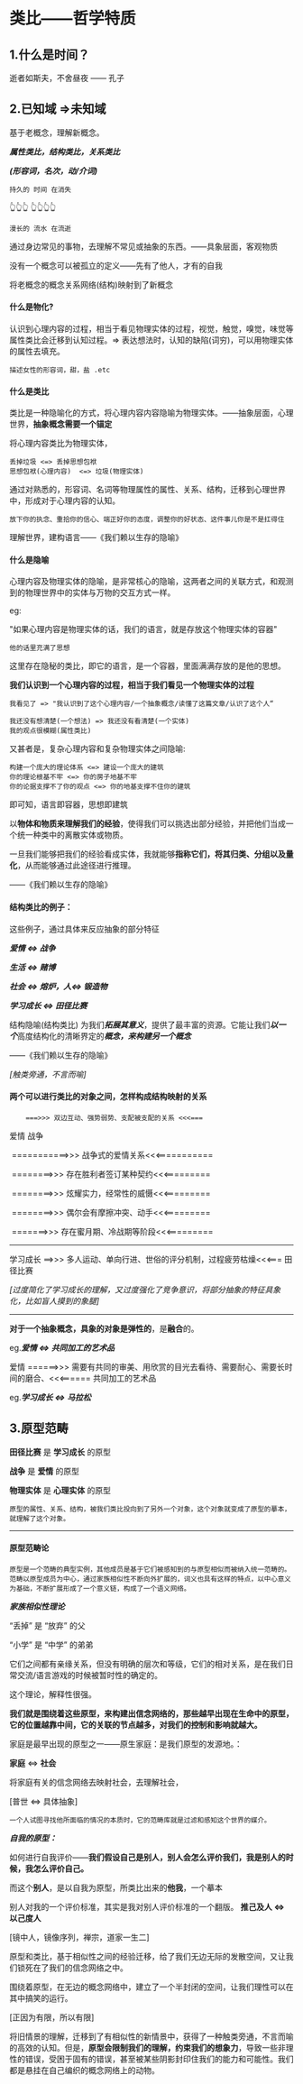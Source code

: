 # 类比——哲学特质

## 1.什么是时间？

逝者如斯夫，不舍昼夜 —— 孔子

## 2.已知域 =>未知域

基于老概念，理解新概念。

***属性类比，结构类比，关系类比***

***(形容词，名次，动/介词)***

```
持久的 时间 在消失
```

👆👆👆 👆👆👆👆

```
漫长的 流水 在流逝
```

通过身边常见的事物，去理解不常见或抽象的东西。——具象层面，客观物质

没有一个概念可以被孤立的定义——先有了他人，才有的自我

将老概念的概念关系网络(结构)映射到了新概念

#### 什么是物化?

认识到心理内容的过程，相当于看见物理实体的过程，视觉，触觉，嗅觉，味觉等属性类比会迁移到认知过程。=> 表达想法时，认知的缺陷(词穷)，可以用物理实体的属性去填充。

```
描述女性的形容词，甜，盐 .etc
```

#### **什么是类比**

类比是一种隐喻化的方式，将心理内容内容隐喻为物理实体。——抽象层面，心理世界，**抽象概念需要一个锚定**

将心理内容类比为物理实体，

```
丢掉垃圾 <=> 丢掉思想包袱
思想包袱(心理内容)  <=> 垃圾(物理实体)
```

通过对熟悉的，形容词、名词等物理属性的属性、关系、结构，迁移到心理世界中，形成对于心理内容的认知。

```
放下你的执念、重拾你的信心、端正好你的态度，调整你的好状态、这件事儿你是不是扛得住
```

理解世界，建构语言——《我们赖以生存的隐喻》

#### **什么是隐喻**

心理内容及物理实体的隐喻，是非常核心的隐喻，这两者之间的关联方式，和观测到的物理世界中的实体与万物的交互方式一样。

eg:

"如果心理内容是物理实体的话，我们的语言，就是存放这个物理实体的容器"

```
他的话里充满了思想
```

这里存在隐秘的类比，即它的语言，是一个容器，里面满满存放的是他的思想。

**我们认识到一个心理内容的过程，相当于我们看见一个物理实体的过程**

```
我看见了 => "我认识到了这个心理内容/一个抽象概念/读懂了这篇文章/认识了这个人“
```

```
我还没有想清楚(一个想法) => 我还没有看清楚(一个实体)
我的观点很模糊(属性类比)
```

 又甚者是，复杂心理内容和复杂物理实体之间隐喻:

```
构建一个庞大的理论体系 <=> 建设一个庞大的建筑
你的理论根基不牢 <=> 你的房子地基不牢
你的论据支撑不了你的观点 <=> 你的地基支撑不住你的建筑
```

即可知，语言即容器，思想即建筑

以**物体和物质来理解我们的经验**，使得我们可以挑选出部分经验，并把他们当成一个统一种类中的离散实体或物质。

一旦我们能够把我们的经验看成实体，我就能够**指称它们，将其归类、分组以及量化**，从而能够通过此途径进行推理。

——《我们赖以生存的隐喻》

#### 结构类比的例子：

这些例子，通过具体来反应抽象的部分特征

***爱情 <=> 战争***

***生活 <=> 赌博***

***社会 <=> 熔炉，人<=> 锻造物***

***学习成长 <=> 田径比赛***

结构隐喻(结构类比) 为我们***拓展其意义***，提供了最丰富的资源。它能让我们***以一个***高度结构化的清晰界定的***概念，来构建另一个概念***

——《我们赖以生存的隐喻》

*[触类旁通，不言而喻]*

#### 两个可以进行类比的对象之间，怎样构成结构映射的关系

 		===>>> 双边互动、强势弱势、支配被支配的关系 <<<=== 

爱情																									战争

​			===========>>> 战争式的爱情关系<<<=========== 

​			========>>> 存在胜利者签订某种契约<<<========= 

​			========>>> 炫耀实力，经常性的威慑<<<=========

​			========>>> 偶尔会有摩擦冲突、动手<<<=========

​			=======>>> 存在蜜月期、冷战期等阶段<<<=========

------------

学习成长	==>>> 多人运动、单向行进、世俗的评分机制，过程疲劳枯燥<<<=== 	田径比赛

*[过度简化了学习成长的理解，又过度强化了竞争意识，将部分抽象的特征具象化，比如盲人摸到的象腿]*

--------------

**对于一个抽象概念，具象的对象是弹性的**，是**融合**的。

eg.***爱情 <=> 共同加工的艺术品***

爱情	======>>> 需要有共同的审美、用欣赏的目光去看待、需要耐心、需要长时间的磨合、<<<====== 共同加工的艺术品

eg.***学习成长 <=> 马拉松***

## 3.原型范畴

**田径比赛** 是 **学习成长** 的原型

**战争** 是 **爱情** 的原型

**物理实体** 是 **心理实体** 的原型

```
原型的属性、关系、结构，被我们类比投向到了另外一个对象，这个对象就变成了原型的摹本，就理解了这个对象。
```

------------

#### 原型范畴论

```
原型是一个范畴的典型实例，其他成员是基于它们被感知到的与原型相似而被纳入统一范畴的。
范畴以原型成员为中心，通过家族相似性不断向外扩展的，词义也具有这样的特点，以中心意义为基础，不断扩展形成了一个意义链，构成了一个语义网络。
```

***家族相似性理论***

“丢掉” 是 “放弃” 的父

“小学” 是 “中学” 的弟弟

它们之间都有亲缘关系，但没有明确的层次和等级，它们的相对关系，是在我们日常交流/语言游戏的时候被暂时性的确定的。

这个理论，解释性很强。

**我们就是围绕着这些原型，来构建出信念网络的，那些越早出现在生命中的原型，它的位置越靠中间，它的关联的节点越多，对我们的控制和影响就越大。**

家庭是最早出现的原型之一——原生家庭：是我们原型的发源地。：

**家庭** <=> **社会**

将家庭有关的信念网络去映射社会，去理解社会，

[普世 <=> 具体抽象]

```
一个人试图寻找他所面临的情况的本质时，它的范畴库就是过滤和感知这个世界的媒介。
```

***自我的原型：***

如何进行自我评价——**我们假设自己是别人，别人会怎么评价我们，我是别人的时候，我怎么评价自己。**

而这个**别人**，是以自我为原型，所类比出来的**他我**，一个摹本

别人对我的一个评价标准，其实是我对别人评价标准的一个翻版。 **推己及人 <=> 以己度人**

[镜中人，镜像序列，禅宗，道家一生二]

原型和类比，基于相似性之间的经验迁移，给了我们无边无际的发散空间，又让我们锁死在了我们的信念网络之中。

围绕着原型，在无边的概念网络中，建立了一个半封闭的空间，让我们理性可以在其中搞笑的运行。

[正因为有限，所以有限]

将旧情景的理解，迁移到了有相似性的新情景中，获得了一种触类旁通，不言而喻的高效的认知。但是，**原型会限制我们的理解，约束我们的想象力**，导致一些非理性的错误，受困于固有的错误，甚至被某些阴影封印住我们的能力和可能性。我们都是悬挂在自己编织的概念网络上的动物。


